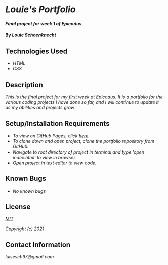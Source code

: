 # _Louie's Portfolio_

#### _Final project for week 1 of Epicodus_

#### By _**Louie Schoenknecht**_

## Technologies Used

* _HTML_
* _CSS_

## Description

_This is the final project for my first week at Epicodus. It is a portfolio for the various coding projects I have done so far, and I will continue to update it as my abilities and projects grow_

## Setup/Installation Requirements

* _To view on GitHub Pages, click [here](https://louiesch.github.io/portfolio/)._
* _To clone down and open project, clone the portfolio repository from GitHub._
* _Navigate to root directory of project in terminal and type 'open index.html' to view in browser._
* _Open project in text editor to view code._

## Known Bugs

* _No known bugs_

## License

_[MIT](https://choosealicense.com/licenses/mit/)_

_Copyright (c) 2021_

## Contact Information

_luisesch97@gmail.com_